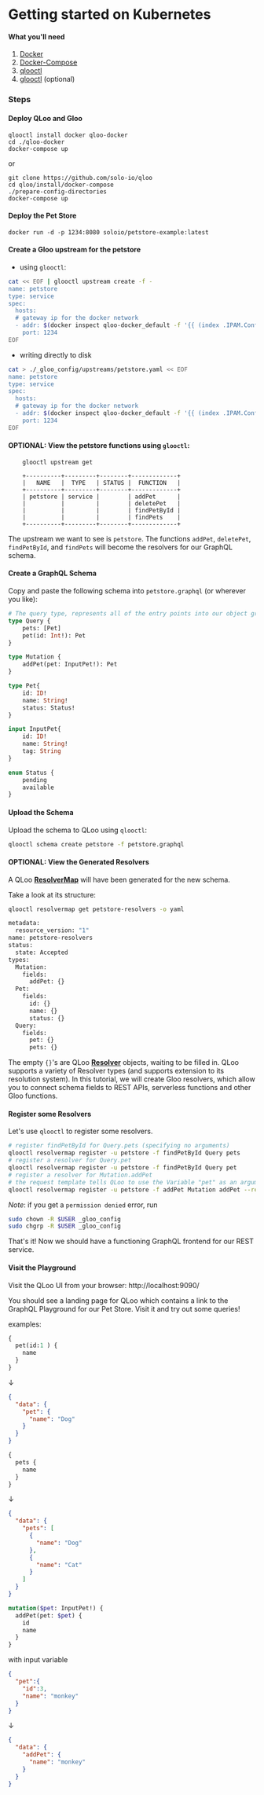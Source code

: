 # Getting started on Kubernetes

#### What you'll need

 1. [Docker](https://www.docker.com/)
 1. [Docker-Compose](https://docs.docker.com/compose/)
 1. [qlooctl](https://github.com/solo-io/qloo/releases)
 1. [glooctl](https://github.com/solo-io/glooctl/releases) (optional)



### Steps

#### Deploy QLoo and Gloo

    qlooctl install docker qloo-docker
    cd ./qloo-docker
    docker-compose up

or

    git clone https://github.com/solo-io/qloo
    cd qloo/install/docker-compose
    ./prepare-config-directories
    docker-compose up


####  Deploy the Pet Store

    docker run -d -p 1234:8080 soloio/petstore-example:latest

#### Create a Gloo upstream for the petstore

  * using `glooctl`:
  
```bash
cat << EOF | glooctl upstream create -f -
name: petstore
type: service
spec:
  hosts:
  # gateway ip for the docker network
  - addr: $(docker inspect qloo-docker_default -f '{{ (index .IPAM.Config 0).Gateway }}')
    port: 1234
EOF
```




  * writing directly to disk

```bash
cat > ./_gloo_config/upstreams/petstore.yaml << EOF 
name: petstore
type: service
spec:
  hosts:
  # gateway ip for the docker network
  - addr: $(docker inspect qloo-docker_default -f '{{ (index .IPAM.Config 0).Gateway }}')
    port: 1234
EOF
```


#### OPTIONAL: View the petstore functions using `glooctl`:

        glooctl upstream get
        
        +----------+---------+--------+-------------+
        |   NAME   |  TYPE   | STATUS |  FUNCTION   |
        +----------+---------+--------+-------------+
        | petstore | service |        | addPet      |
        |          |         |        | deletePet   |
        |          |         |        | findPetById |
        |          |         |        | findPets    |
        +----------+---------+--------+-------------+

The upstream we want to see is `petstore`. The functions `addPet`, `deletePet`, `findPetById`, and `findPets`
will become the resolvers for our GraphQL schema.  


#### Create a GraphQL Schema

Copy and paste the following schema into `petstore.graphql` (or wherever you like):

```graphql
# The query type, represents all of the entry points into our object graph
type Query {
    pets: [Pet]
    pet(id: Int!): Pet
}

type Mutation {
    addPet(pet: InputPet!): Pet
}

type Pet{
    id: ID!
    name: String!
    status: Status!
}

input InputPet{
    id: ID!
    name: String!
    tag: String
}

enum Status {
    pending
    available
}
```   

#### Upload the Schema

Upload the schema to QLoo using `qlooctl`:

```bash
qlooctl schema create petstore -f petstore.graphql
```


#### OPTIONAL: View the Generated Resolvers

A QLoo [**ResolverMap**](https://qloo.solo.io/v1/resolver_map/) will have been generated
for the new schema.

Take a look at its structure:

```bash
qlooctl resolvermap get petstore-resolvers -o yaml

metadata:
  resource_version: "1"
name: petstore-resolvers
status:
  state: Accepted
types:
  Mutation:
    fields:
      addPet: {}
  Pet:
    fields:
      id: {}
      name: {}
      status: {}
  Query:
    fields:
      pet: {}
      pets: {}
```

The empty `{}`'s are QLoo [**Resolver**](https://qloo.solo.io/v1/resolver_map/#qloo.api.v1.Resolver)
objects, waiting to be filled in. QLoo supports a variety of Resolver types (and supports extension to its
resolution system). In this tutorial, we will create Gloo resolvers, which allow you to connect schema fields
to REST APIs, serverless functions and other Gloo functions. 
 
#### Register some Resolvers

Let's use `qlooctl` to register some resolvers.

```bash
# register findPetById for Query.pets (specifying no arguments)
qlooctl resolvermap register -u petstore -f findPetById Query pets
# register a resolver for Query.pet
qlooctl resolvermap register -u petstore -f findPetById Query pet
# register a resolver for Mutation.addPet
# the request template tells QLoo to use the Variable "pet" as an argument 
qlooctl resolvermap register -u petstore -f addPet Mutation addPet --request-template '{{ marshal (index .Args "pet") }}'
```

*Note*: if you get a `permission denied` error, run
```bash
sudo chown -R $USER _gloo_config
sudo chgrp -R $USER _gloo_config
``` 

That's it! Now we should have a functioning GraphQL frontend for our REST service.

#### Visit the Playground

Visit the QLoo UI from your browser: http://localhost:9090/

You should see a landing page for QLoo which contains a link to the GraphQL Playground for our
Pet Store. Visit it and try out some queries!

examples:

```graphql
{
  pet(id:1 ) {
    name
  }
}
```

&darr;

```json
{
  "data": {
    "pet": {
      "name": "Dog"
    }
  }
}
```

```graphql
{
  pets {
    name
  }
}
```

&darr;

```json
{
  "data": {
    "pets": [
      {
        "name": "Dog"
      },
      {
        "name": "Cat"
      }
    ]
  }
}
```
```graphql
mutation($pet: InputPet!) {
  addPet(pet: $pet) {
    id
    name
  }
}
```
with input variable
````json
{
  "pet":{
    "id":3,
    "name": "monkey"
  }
}
````

&darr;

```json
{
  "data": {
    "addPet": {
      "name": "monkey"
    }
  }
}
```
